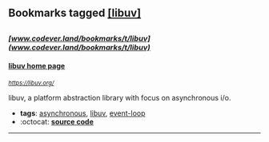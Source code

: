## Bookmarks tagged [[libuv]](https://www.codever.land/search?q=[libuv])

_<sup><sup>[www.codever.land/bookmarks/t/libuv](www.codever.land/bookmarks/t/libuv)</sup></sup>_
---
#### [libuv home page](https://libuv.org/)
_<sup>https://libuv.org/</sup>_

libuv, a platform abstraction library with focus on asynchronous i/o.
* **tags**: [asynchronous](../tagged/asynchronous.md), [libuv](../tagged/libuv.md), [event-loop](../tagged/event-loop.md)
* :octocat: **[source code](https://github.com/libuv/libuv)**
---
